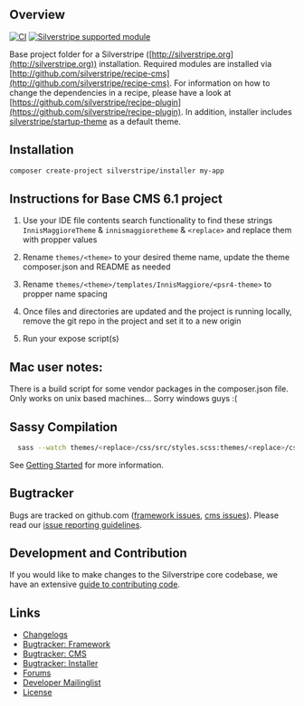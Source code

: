 ## Overview

[![CI](https://github.com/silverstripe/silverstripe-installer/actions/workflows/ci.yml/badge.svg)](https://github.com/silverstripe/silverstripe-installer/actions/workflows/ci.yml)
[![Silverstripe supported module](https://img.shields.io/badge/silverstripe-supported-0071C4.svg)](https://www.silverstripe.org/software/addons/silverstripe-commercially-supported-module-list/)

Base project folder for a Silverstripe ([http://silverstripe.org](http://silverstripe.org)) installation. Required modules are installed via [http://github.com/silverstripe/recipe-cms](http://github.com/silverstripe/recipe-cms). For information on how to change the dependencies in a recipe, please have a look at [https://github.com/silverstripe/recipe-plugin](https://github.com/silverstripe/recipe-plugin). In addition, installer includes [silverstripe/startup-theme](https://github.com/silverstripe/startup-theme) as a default theme.

## Installation

```sh
composer create-project silverstripe/installer my-app
```

## Instructions for Base CMS 6.1 project

1. Use your IDE file contents search functionality to find these strings `InnisMaggioreTheme` & `innismaggioretheme` & `<replace>` and replace them with propper values

2. Rename `themes/<theme>` to your desired theme name, update the theme composer.json and README as needed

3. Rename `themes/<theme>/templates/InnisMaggiore/<psr4-theme>` to propper name spacing

4. Once files and directories are updated and the project is running locally, remove the git repo in the project and set it to a new origin

5. Run your expose script(s)

## Mac user notes:

There is a build script for some vendor packages in the composer.json file. Only works on unix based machines... Sorry windows guys :(

## Sassy Compilation ##

```sh
  sass --watch themes/<replace>/css/src/styles.scss:themes/<replace>/css/dist/styles.min.css --style compressed
```

See [Getting Started](https://docs.silverstripe.org/en/getting_started/) for more information.

## Bugtracker

Bugs are tracked on github.com ([framework issues](https://github.com/silverstripe/silverstripe-framework/issues),
[cms issues](https://github.com/silverstripe/silverstripe-cms/issues)).
Please read our [issue reporting guidelines](https://docs.silverstripe.org/en/contributing/issues_and_bugs/).

## Development and Contribution

If you would like to make changes to the Silverstripe core codebase, we have an extensive [guide to contributing code](https://docs.silverstripe.org/en/contributing/code/).

## Links

 * [Changelogs](https://docs.silverstripe.org/en/changelogs/)
 * [Bugtracker: Framework](https://github.com/silverstripe/silverstripe-framework/issues)
 * [Bugtracker: CMS](https://github.com/silverstripe/silverstripe-cms/issues)
 * [Bugtracker: Installer](https://github.com/silverstripe/silverstripe-installer/issues)
 * [Forums](http://silverstripe.org/forums)
 * [Developer Mailinglist](https://groups.google.com/forum/#!forum/silverstripe-dev)
 * [License](./LICENSE)
